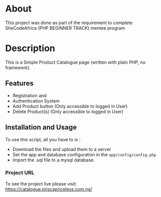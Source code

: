 # About

This project was done as part of the requirement to complete SheCodeAfrica (PHP BEGINNER TRACK) mentee program

# Description
 This is a Simple Product Catalogue page (written with plain PHP, no framework).

 ## Features

 - Registration and
 - Authentication System
 - Add Product button (Only accessible to logged in User)
 - Delete Product(s) (Only accessible to logged in User)

 ## Installation and Usage
To use this script, all you have to is :
- Download the files and upload them to a server
- Set the app and database configuration in the `app/config/config.php`
- Import the .sql file to a mysql database.

### Project URL
To see the project live please visit: https://catalogue.priscapriceless.com.ng/